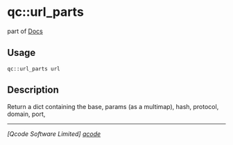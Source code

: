 qc::url_parts
=============

part of [Docs](.)

Usage
-----
`qc::url_parts url`

Description
-----------
Return a dict containing the base, params (as a multimap), hash, protocol, domain, port,

----------------------------------
*[Qcode Software Limited] [qcode]*

[qcode]: www.qcode.co.uk "Qcode Software"